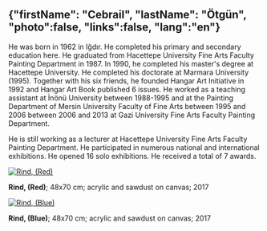 {"firstName": "Cebrail",
"lastName": "Ötgün",
"photo":false,
"links":false,
"lang":"en"}
---
He was born in 1962 in Iğdır. He completed his primary and secondary education here. He graduated from Hacettepe University Fine Arts Faculty Painting Department in 1987. In 1990, he completed his master's degree at Hacettepe University. He completed his doctorate at Marmara University (1995). Together with his six friends, he founded Hangar Art Initiative in 1992 and Hangar Art Book published 6 issues. He worked as a teaching assistant at İnönü University between 1988-1995 and at the Painting Department of Mersin University Faculty of Fine Arts between 1995 and 2006 between 2006 and 2013 at Gazi University Fine Arts Faculty Painting Department. 

He is still working as a lecturer at Hacettepe University Fine Arts Faculty Painting Department. He participated in numerous national and international exhibitions. He opened 16 solo exhibitions. He received a total of 7 awards.

[![Rind, (Red)](img/image_1.jpg)](img/image_1.jpg)

__Rind, (Red)__; 48x70 cm; acrylic and sawdust on canvas; 2017

[![Rind, (Blue)](img/image_2.jpg)](img/image_2.jpg)

__Rind, (Blue)__; 48x70 cm; acrylic and sawdust on canvas; 2017